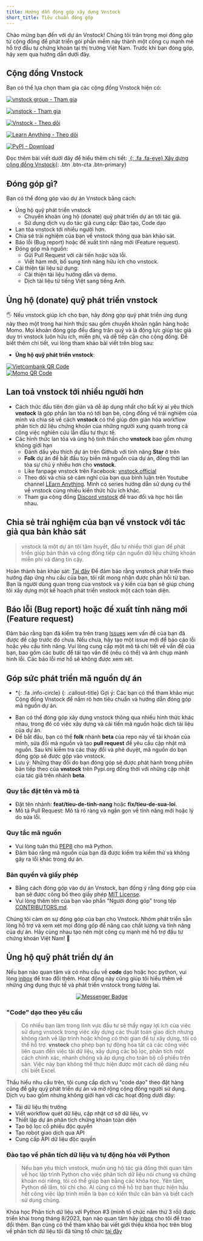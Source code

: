 ```yaml
---
title: Hướng dẫn đóng góp xây dựng Vnstock
short_title: Tiêu chuẩn đóng góp
---
```


Chào mừng bạn đến với dự án Vnstock! Chúng tôi trân trọng mọi đóng góp từ cộng đồng để phát triển gói phần mềm này thành một công cụ mạnh mẽ hỗ trợ đầu tư chứng khoán tại thị trường Việt Nam. Trước khi bạn đóng góp, hãy xem qua hướng dẫn dưới đây.

## Cộng đồng Vnstock

Bạn có thể lựa chọn tham gia các cộng đồng Vnstock hiện có:

  [![vnstock group - Tham gia](https://img.shields.io/badge/vnstock_group-Tham_gia-4CAF50?style=for-the-badge&logo=facebook)](https://www.facebook.com/groups/vnstock)

  [![vnstock - Tham gia](https://img.shields.io/badge/vnstock-Tham_gia-5865F2?style=for-the-badge&logo=Discord)](https://discord.gg/ruugCSWVCJ)

  [![Vnstock - Theo dõi](https://img.shields.io/badge/Vnstock-Theo_dõi-4CAF50?style=for-the-badge&logo=facebook)](https://www.facebook.com/vnstock.official)

  [![Learn Anything - Theo dõi](https://img.shields.io/badge/Learn_Anything-Theo_dõi-4CAF50?style=for-the-badge&logo=youtube)](https://www.youtube.com/@learn_anything_az?sub_confirmation=1)

  [![PyPI - Download](https://img.shields.io/badge/PyPI-Download-4CAF50?style=for-the-badge&logo=pypi)](https://pypi.org/project/vnstock/)


Đọc thêm bài viết dưới đây để hiểu thêm chi tiết:
[*&nbsp;*{: .fa .fa-eye} Xây dựng cộng đồng Vnstock](https://thinhvu.com/2023/04/15/xay-dung-cong-dong-vnstock-vung-manh?utm_source=vnstock-docs&utm_medium=resource){: .btn .btn-cta .btn-primary}

## Đóng góp gì?
Bạn có thể đóng góp vào dự án Vnstock bằng cách:
- Ủng hộ quỹ phát triển vnstock
    - Chuyển khoản ủng hộ (donate) quỹ phát triển dự án tới tác giả.
    - Sử dụng dịch vụ do tác giả cung cấp: Đào tạo, Code dạo
- Lan tỏa vnstock tới nhiều người hơn.
- Chia sẻ trải nghiệm của bạn về vnstock thông qua bản khảo sát.
- Báo lỗi (Bug report) hoặc đề xuất tính năng mới (Feature request).
- Đóng góp mã nguồn:
    - Gửi Pull Request với cải tiến hoặc sửa lỗi.
    - Viết hàm mới, bổ sung tính năng hữu ích cho vnstock.
- Cải thiện tài liệu sử dụng:
    - Cải thiện tài liệu hướng dẫn và demo.
    - Dịch tài liệu từ tiếng Việt sang tiếng Anh.

## Ủng hộ (donate) quỹ phát triển vnstock

🖐 Nếu vnstock giúp ích cho bạn, hãy đóng góp quỹ phát triển ứng dụng này theo một trong hai hình thức sau gồm chuyển khoản ngân hàng hoặc Momo. Mọi khoản đóng góp đều đáng trân quý và là động lực giúp tác giả duy trì vnstock luôn hữu ích, miễn phí, và dễ tiếp cận cho cộng đồng. Để biết thêm chi tiết, vui lòng tham khảo bài viết trên blog sau: 

- **Ủng hộ quỹ phát triển vnstock**: 

<div class="row">
  <div class="col-md-6 col-sm-6 col-xs-12">
   <a href="assets/images/vcb-qr-thinhvu.jpg?raw=true" data-title="Vietcombank QR" data-toggle="lightbox"><img class="img-responsive" src="assets/images/vcb-qr-thinhvu.jpg?raw=true" alt="Vietcombank QR Code" /></a>
   <a class="mask" href="assets/images/vcb-qr-thinhvu.jpg?raw=true" data-title="Mã QR Vietcombank" data-toggle="lightbox"><i class="icon fa fa-search-plus"></i></a>
  </div>

  <div class="col-md-6 col-sm-6 col-xs-12">
   <a href="assets/images/momo-qr-thinhvu.jpeg?raw=true" data-title="Momo QR" data-toggle="lightbox"><img class="img-responsive" src="assets/images/momo-qr-thinhvu.jpeg?raw=true" alt="Momo QR Code" /></a>
   <a class="mask" href="assets/images/momo-qr-thinhvu.jpeg?raw=true" data-title="Mã QR Momo" data-toggle="lightbox"><i class="icon fa fa-search-plus"></i></a>
  </div>
 </div>

## Lan toả vnstock tới nhiều người hơn
- Cách thức đầu tiên đơn giản và dễ áp dụng nhất cho bất kỳ ai yêu thích **vnstock** là góp phần lan tỏa nó tới bạn bè, cộng đồng về trải nghiệm của mình và chia sẻ về cách **vnstock** có thể giúp đơn giản hóa workflow phân tích dữ liệu chứng khoán của những người xung quanh trong cả công việc nghiên cứu lẫn đầu tư thực tế.
- Các hình thức lan tỏa và ủng hộ tinh thần cho **vnstock** bao gồm nhưng không giới hạn
  - Đánh dấu yêu thích dự án trên Github với tính năng **Star** ở trên
  - **Folk** dự án để bắt đầu tùy biến mã nguồn của dự án, đồng thời lan tỏa sự chú ý nhiều hơn cho **vnstock**.
  - Like fanpage vnstock trên Facebook: [vnstock.official](https://www.facebook.com/vnstock.official)
  - Theo dõi và chia sẻ cảm nghĩ của bạn qua bình luận trên Youtube channel [LEarn Anything](https://www.youtube.com/@learn_anything_az). Mình có series hướng dẫn sử dụng cụ thể về vnstock cùng nhiều kiến thức hữu ích khác.
  - Tham gia cộng đồng [Discord vnstock](https://discord.gg/qJvxJcChJ3) để trao đổi và học hỏi lẫn nhau. 

## Chia sẻ trải nghiệm của bạn về **vnstock** với tác giả qua bản khảo sát

>vnstock là một dự án tôi tâm huyết, đầu tư nhiều thời gian để phát triển giúp bản thân và cộng đồng tiếp cận nguồn dữ liệu chứng khoán miễn phí và đáng tin cậy.

Hoàn thành bản khảo sát: [Tại đây](https://forms.gle/zaJnbgUCjjL1GoTF6)
Để đảm bảo rằng vnstock phát triển theo hướng đáp ứng nhu cầu của bạn, tôi rất mong nhận được phản hồi từ bạn. Bạn là người dùng quan trọng của vnstock và ý kiến của bạn sẽ giúp chúng tôi xây dựng một kế hoạch phát triển vnstock một cách toàn diện.

## Báo lỗi (Bug report) hoặc đề xuất tính năng mới (Feature request)
Đảm bảo rằng bạn đã kiểm tra trên trang [Issues](https://github.com/thinh-vu/vnstock/issues) xem vấn đề của bạn đã được đề cập trước đó chưa. Nếu chưa, hãy tạo một issue mới để báo cáo lỗi hoặc yêu cầu tính năng. Vui lòng cung cấp một mô tả chi tiết về vấn đề của bạn, bao gồm các bước để tái tạo vấn đề (nếu có thể) và ảnh chụp mành hình lỗi. Các báo lỗi mơ hồ sẽ không được xem xét.

## Góp sức phát triển mã nguồn dự án

* *{: .fa .info-circle}
{: .callout-title} Gợi ý: Các bạn có thể tham khảo mục Cộng đồng Vnstock để nắm rõ hơn tiêu chuẩn và hướng dẫn đóng góp mã nguồn dự án.

- Bạn có thể đóng góp xây dựng vnstock thông qua nhiều hình thức khác nhau, trong đó có việc xây dựng và cải tiến mã nguồn hoặc dịch tài liệu của dự án. 
- Để bắt đầu, bạn có thể **folk** nhánh **beta** của repo này về tài khoản của mình, sửa đổi mã nguồn và tạo **pull request** để yêu cầu cập nhật mã nguồn. Sau khi kiểm tra các thay đổi và phê duyệt, mã nguồn do bạn đóng góp sẽ được gộp vào vnstock.
- Lưu ý: Những thay đổi do bạn đóng góp sẽ được phát hành trong phiên bản tiếp theo của **vnstock** trên Pypi.org đồng thời với những cập nhật của tác giả trên nhánh **beta**.

### Quy tắc đặt tên và mô tả
- Đặt tên nhánh: **feat/tieu-de-tinh-nang** hoặc **fix/tieu-de-sua-loi**.
- Mô tả Pull Request: Mô tả rõ ràng và ngắn gọn về tính năng mới hoặc lý do sửa lỗi.

### Quy tắc mã nguồn
- Vui lòng tuân thủ [PEP8](https://www.python.org/dev/peps/pep-0008/) cho mã Python.
- Đảm bảo rằng mã nguồn của bạn đã được kiểm tra kiểm thử và không gây ra lỗi khác trong dự án.

### Bản quyền và giấy phép
- Bằng cách đóng góp vào dự án Vnstock, bạn đồng ý rằng đóng góp của bạn sẽ được công bố theo giấy phép [MIT License](https://github.com/thinh-vu/vnstock/blob/beta/LICENSE).
- Vui lòng thêm tên của bạn vào phần "Người đóng góp" trong tệp [CONTRIBUTORS.md](https://github.com/thinh-vu/vnstock/blob/beta/CONTRIBUTORS.md).

Chúng tôi cảm ơn sự đóng góp của bạn cho Vnstock. Nhóm phát triển sẵn lòng hỗ trợ và xem xét mọi đóng góp để nâng cao chất lượng và tính năng của dự án. Hãy cùng nhau tạo nên một công cụ mạnh mẽ hỗ trợ đầu tư chứng khoán Việt Nam! 🚀

## Ủng hộ quỹ phát triển dự án

Nếu bạn nào quan tâm và có nhu cầu về **code** dạo hoặc học python, vui lòng [inbox](https://www.messenger.com/t/mr.thinh.ueh) để trao đổi thêm. Hoạt động này cũng giúp tôi hiểu thêm về những ứng dụng thực tế và phát triển vnstock trong tương lai.

<div id="badges" align="center">
  <a href="https://www.messenger.com/t/mr.thinh.ueh">
    <img src="https://img.shields.io/badge/Messenger-00B2FF?style=for-the-badge&logo=messenger&logoColor=white" alt="Messenger Badge"/>
  </a>
</div>

### "Code" dạo theo yêu cầu

> Có nhiều bạn làm trong lĩnh vực đầu tư sẽ thấy ngay lợi ích của việc sử dụng vnstock trong việc xây dựng các thuật toán giao dịch nhưng không rành về lập trình hoặc không có thời gian để tự xây dựng, tôi có thể hỗ trợ. **vnstock** cho phép bạn tự động hóa tất cả các công việc liên quan đến việc tải dữ liệu, xây dựng các bộ lọc, phân tích một cách chính xác, nhanh chóng và áp dụng cho toàn bộ cổ phiếu trên sàn. Việc này bạn không thể thực hiện được một cách dễ dàng nếu chỉ biết Excel.

Thấu hiểu nhu cầu trên, tôi cung cấp dịch vụ "code dạo" theo đặt hàng cũng để gây quỹ phát triển dự án và mở rộng cộng đồng người sử dụng. Dịch vụ bao gồm nhưng không giới hạn với các hoạt động dưới đây:
- Tải dữ liệu thị trường
- Viết workflow quét dữ liệu, cập nhật cơ sở dữ liệu, vv
- Thiết lập dự án phân tích chứng khoán toàn diện
- Tạo bộ lọc cổ phiếu độc quyền
- Tạo robot giao dịch qua API
- Cung cấp API dữ liệu độc quyền

### Đào tạo về phân tích dữ liệu và tự động hóa với Python

> Nếu bạn yêu thích vnstock, muốn ủng hộ tác giả đồng thời quan tâm về học lập trình Python cho việc phân tích dữ liệu nói chung và chứng khoán nói riêng, tôi có thể giúp bạn bằng các khóa học. Yên tâm, Python dễ lắm, tôi chỉ cho. AI cũng có thể hỗ trợ bạn thực hiện hầu hết công việc lập trình miễn là bạn có kiến thức căn bản và biết cách sử dụng chúng.

Khóa học Phân tích dữ liệu với Python #3 (mình tổ chức năm thứ 3 rồi) được triển khai trong tháng 8/2023, bạn nào quan tâm hãy [inbox](https://www.messenger.com/t/mr.thinh.ueh) cho tôi để trao đổi thêm. Bạn cũng có thể tham khảo bài viết giới thiệu khóa học trên blog về phân tích dữ liệu tôi đã từng tổ chức [tại đây](https://thinhvu.com/2023/08/09/phan-tich-du-lieu-voi-python-for-data-analysis-3/)

